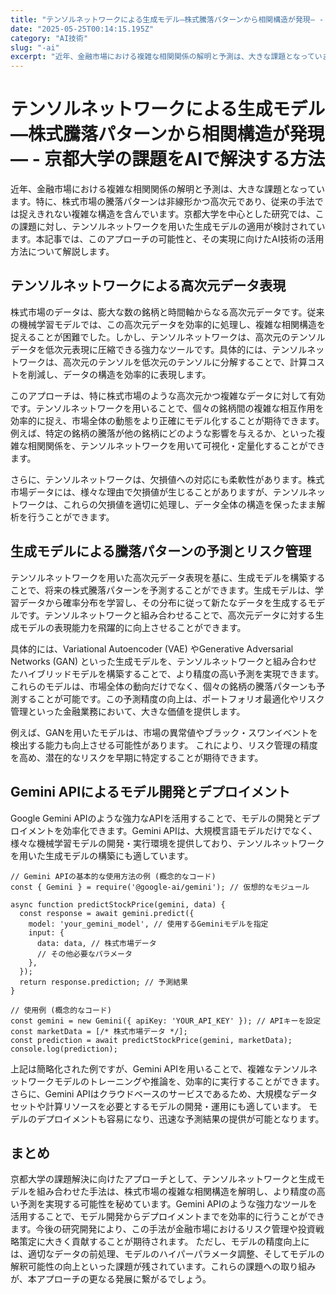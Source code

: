 ```yaml
---
title: "テンソルネットワークによる生成モデル―株式騰落パターンから相関構造が発現― - 京都大学の課題をAIで解決する方法"
date: "2025-05-25T00:14:15.195Z"
category: "AI技術"
slug: "-ai"
excerpt: "近年、金融市場における複雑な相関関係の解明と予測は、大きな課題となっています。特に、株式市場の騰落パターンは非線形かつ高次元であり、従来の手法では捉えきれない複雑な構造を含んでいます。京都大学を中心とした研究では、この課題に対し、テンソルネットワークを用いた生成モデルの適用が検討されています。本記事..."
---
```


# テンソルネットワークによる生成モデル―株式騰落パターンから相関構造が発現― - 京都大学の課題をAIで解決する方法

近年、金融市場における複雑な相関関係の解明と予測は、大きな課題となっています。特に、株式市場の騰落パターンは非線形かつ高次元であり、従来の手法では捉えきれない複雑な構造を含んでいます。京都大学を中心とした研究では、この課題に対し、テンソルネットワークを用いた生成モデルの適用が検討されています。本記事では、このアプローチの可能性と、その実現に向けたAI技術の活用方法について解説します。


## テンソルネットワークによる高次元データ表現

株式市場のデータは、膨大な数の銘柄と時間軸からなる高次元データです。従来の機械学習モデルでは、この高次元データを効率的に処理し、複雑な相関構造を捉えることが困難でした。しかし、テンソルネットワークは、高次元のテンソルデータを低次元表現に圧縮できる強力なツールです。具体的には、テンソルネットワークは、高次元のテンソルを低次元のテンソルに分解することで、計算コストを削減し、データの構造を効率的に表現します。

このアプローチは、特に株式市場のような高次元かつ複雑なデータに対して有効です。テンソルネットワークを用いることで、個々の銘柄間の複雑な相互作用を効率的に捉え、市場全体の動態をより正確にモデル化することが期待できます。  例えば、特定の銘柄の騰落が他の銘柄にどのような影響を与えるか、といった複雑な相関関係を、テンソルネットワークを用いて可視化・定量化することができます。

さらに、テンソルネットワークは、欠損値への対応にも柔軟性があります。株式市場データには、様々な理由で欠損値が生じることがありますが、テンソルネットワークは、これらの欠損値を適切に処理し、データ全体の構造を保ったまま解析を行うことができます。


## 生成モデルによる騰落パターンの予測とリスク管理

テンソルネットワークを用いた高次元データ表現を基に、生成モデルを構築することで、将来の株式騰落パターンを予測することができます。生成モデルは、学習データから確率分布を学習し、その分布に従って新たなデータを生成するモデルです。テンソルネットワークと組み合わせることで、高次元データに対する生成モデルの表現能力を飛躍的に向上させることができます。

具体的には、Variational Autoencoder (VAE) やGenerative Adversarial Networks (GAN) といった生成モデルを、テンソルネットワークと組み合わせたハイブリッドモデルを構築することで、より精度の高い予測を実現できます。  これらのモデルは、市場全体の動向だけでなく、個々の銘柄の騰落パターンも予測することが可能です。この予測精度の向上は、ポートフォリオ最適化やリスク管理といった金融業務において、大きな価値を提供します。

例えば、GANを用いたモデルは、市場の異常値やブラック・スワンイベントを検出する能力も向上させる可能性があります。 これにより、リスク管理の精度を高め、潜在的なリスクを早期に特定することが期待できます。


## Gemini APIによるモデル開発とデプロイメント

Google Gemini APIのような強力なAPIを活用することで、モデルの開発とデプロイメントを効率化できます。Gemini APIは、大規模言語モデルだけでなく、様々な機械学習モデルの開発・実行環境を提供しており、テンソルネットワークを用いた生成モデルの構築にも適しています。

```
// Gemini APIの基本的な使用方法の例 (概念的なコード)
const { Gemini } = require('@google-ai/gemini'); // 仮想的なモジュール

async function predictStockPrice(gemini, data) {
  const response = await gemini.predict({
    model: 'your_gemini_model', // 使用するGeminiモデルを指定
    input: {
      data: data, // 株式市場データ
      // その他必要なパラメータ
    },
  });
  return response.prediction; // 予測結果
}

// 使用例 (概念的なコード)
const gemini = new Gemini({ apiKey: 'YOUR_API_KEY' }); // APIキーを設定
const marketData = [/* 株式市場データ */];
const prediction = await predictStockPrice(gemini, marketData);
console.log(prediction);
```

上記は簡略化された例ですが、Gemini APIを用いることで、複雑なテンソルネットワークモデルのトレーニングや推論を、効率的に実行することができます。さらに、Gemini APIはクラウドベースのサービスであるため、大規模なデータセットや計算リソースを必要とするモデルの開発・運用にも適しています。  モデルのデプロイメントも容易になり、迅速な予測結果の提供が可能となります。


## まとめ

京都大学の課題解決に向けたアプローチとして、テンソルネットワークと生成モデルを組み合わせた手法は、株式市場の複雑な相関構造を解明し、より精度の高い予測を実現する可能性を秘めています。Gemini APIのような強力なツールを活用することで、モデル開発からデプロイメントまでを効率的に行うことができます。今後の研究開発により、この手法が金融市場におけるリスク管理や投資戦略策定に大きく貢献することが期待されます。  ただし、モデルの精度向上には、適切なデータの前処理、モデルのハイパーパラメータ調整、そしてモデルの解釈可能性の向上といった課題が残されています。これらの課題への取り組みが、本アプローチの更なる発展に繋がるでしょう。
